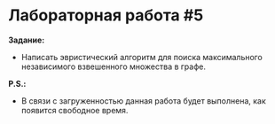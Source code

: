 # Лабораторная работа #5
**Задание:** 
* Написать эвристический алгоритм для поиска максимального независимого взвешенного множества в графе.

**P.S.:**
* В связи с загруженностью данная работа будет выполнена, как появится свободное время.